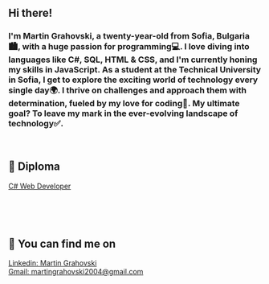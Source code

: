 <h2> Hi there!</h2>
<h3>
  I'm Martin Grahovski, a twenty-year-old from Sofia, Bulgaria🏙️, with a huge passion for programming💻.
  I love diving into languages like C#, SQL, HTML & CSS, and I'm currently honing my skills in JavaScript. 
  As a student at the Technical University in Sofia, I get to explore the exciting world of technology every single day🌍.
  I thrive on challenges and approach them with determination, fueled by my love for coding💖. 
  My ultimate goal? To leave my mark in the ever-evolving landscape of technology✅.
</h3>

<br>
<h2>📜 Diploma</h2>
<a href="https://softuni.bg/certificates/details/185046/ae354cb1">C# Web Developer</a>
<br></br>

<br></br>

<h2>💬 You can find me on</h2>
<a href="https://www.linkedin.com/in/martin-grahovski-640771215/">Linkedin: Martin Grahovski</a>
<br>
<a href="martingrahovski2004@gmail.com">Gmail: martingrahovski2004@gmail.com</a>



<!---
Martinessk0/Martinessk0 is a ✨ special ✨ repository because its `README.md` (this file) appears on your GitHub profile.
You can click the Preview link to take a look at your changes.
--->

